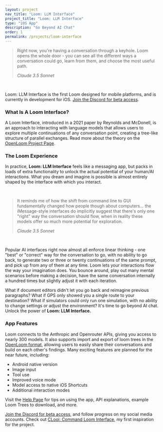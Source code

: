 ```yaml
---
layout: project
nav_title: "Loom: LLM Interface"
project_title: "Loom: LLM Interface"
type: "iOS App"
description: "Go Beyond AI Chat"
order: 1
permalink: /projects/loom-interface
---
```


> Right now, you're having a conversation through a keyhole. Loom opens the whole door - you can see all the different ways a conversation could go, learn from them, and choose the most useful path.
>
> *Claude 3.5 Sonnet*

<br> 

Loom: LLM Interface is the first Loom designed for mobile platforms, and is currently in development for iOS. [Join the Discord for beta access](https://discord.gg/JtJeug6mFY).

### What Is A Loom Interface?
A Loom Interface, introduced in a 2021 paper by Reynolds and McDonell, is an approach to interacting with language models that allows users to explore multiple continuations of any conversation point, creating a tree-like structure of parallel exchanges. Read more about the theory on the [OpenLoom Project Page](/projects/openloom).

### The Loom Experience

In practice, **Loom: LLM Interface** feels like a messaging app, but packs in loads of extra functionality to unlock the actual potential of your human/AI interactions. What you dream and imagine is possible is almost entirely shaped by the interface with which you interact. 

<br>

> It reminds me of how the shift from command line to GUI fundamentally changed how people though about computers... the iMessage-style interfaces do implicitly suggest that there's only one "right" way the conversation should flow, when in reality these models offer so much more potential for exploration.
>
> *Claude 3.5 Sonnet*

<br>

Popular AI interfaces right now almost all enforce linear thinking - one "best" or "correct" way for the conversation to go, with no ability to go back, to generate two or three or twenty continuations of the same prompt, and pick up from any of them at any time. Loom lets your interactions flow the way your imagination does. You bounce around, play out many mental scenarios before making a decision, have the same conversation internally a hundred times but slightly adjust it with each iteration. 

What if document editors didn't let you go back and reimagine previous paragraphs? What if GPS only showed you a single route to your destination? What if simulators could only run one simulation, with no ability to change settings or adjust the environment? It's time to go beyond AI chat. Unlock the power of **Loom: LLM Interface.**

### App Features

Loom connects to the Anthropic and Openrouter APIs, giving you access to nearly 300 models. It also supports import and export of loom trees in the [OpenLoom format](/projects/openloom), allowing users to easily share their conversations and build on each other's findings. Many exciting features are planned for the near future, including: 

- Android native version
- Image input
- Tool use
- Improved voice mode
- Model access to native iOS Shortcuts
- Additional interaction modes

Visit the [Help Page](/projects/loom-interface/help) for tips on using the app, API explanations, example Loom Trees to download, and more.  

[Join the Discord for beta access](https://discord.gg/JtJeug6mFY), and follow progress on my social media accounts. Check out [CLooi: Command Loom Interface](https://github.com/socketteer/clooi), my first inspiration for the project.
